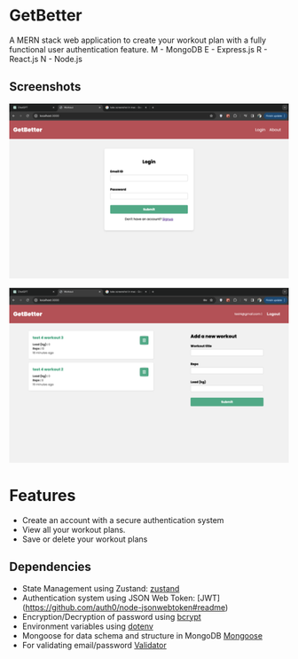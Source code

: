 # GetBetter
A MERN stack web application to create your workout plan with a fully functional user authentication feature.
M - MongoDB
E - Express.js
R - React.js
N - Node.js  

## Screenshots
![screen1](screenshots/image1.png) 

![screen2](screenshots/image2.png)


# Features  
- Create an account with a secure authentication system 
- View all your workout plans.
- Save or delete your workout plans    

## Dependencies
- State Management using Zustand: [zustand](https://github.com/pmndrs/zustand)
- Authentication system using JSON Web Token: [JWT] (https://github.com/auth0/node-jsonwebtoken#readme)
- Encryption/Decryption of password using [bcrypt](https://github.com/kelektiv/node.bcrypt.js#readme)
- Environment variables using [dotenv](https://github.com/motdotla/dotenv#readme)
- Mongoose for data schema and structure in MongoDB [Mongoose](https://mongoosejs.com/docs/)
- For validating email/password [Validator](https://github.com/validatorjs/validator.js) 